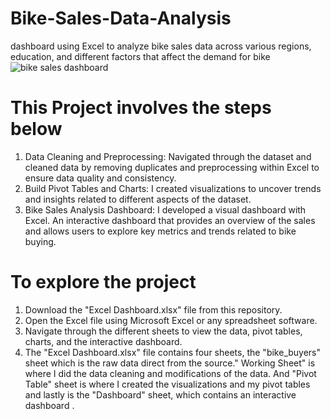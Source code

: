 # Bike-Sales-Data-Analysis
dashboard using Excel to analyze bike sales data across various regions, education, and different factors that affect the demand for bike
![bike sales dashboard](https://github.com/Annah97/Bike-Sales-Data-Analysis/assets/96368097/c2932f1f-a6e8-48fb-89b7-885739d06351)

# This Project involves the steps below
1. Data Cleaning and Preprocessing: Navigated through the dataset and cleaned data by removing duplicates and preprocessing within Excel to ensure data quality and consistency.
2. Build Pivot Tables and Charts: I created visualizations to uncover trends and insights related to different aspects of the dataset.
3. Bike Sales Analysis Dashboard: I developed a visual dashboard with Excel. An interactive dashboard that provides an overview of the sales  and allows users to explore key metrics and trends related to bike buying.
# To explore the project
1. Download the "Excel Dashboard.xlsx" file from this repository.
2. Open the Excel file using Microsoft Excel or any spreadsheet software.
3. Navigate through the different sheets to view the data, pivot tables, charts, and the interactive dashboard.
4. The "Excel Dashboard.xlsx" file contains four sheets, the "bike_buyers" sheet which is the raw data direct from the source." Working Sheet" is where I did the data cleaning and modifications of the data. And "Pivot Table" sheet is where I created the visualizations and my pivot tables and lastly is the "Dashboard" sheet, which contains an interactive dashboard .

